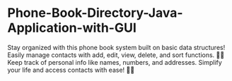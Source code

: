 # Phone-Book-Directory-Java-Application-with-GUI
Stay organized with this phone book system built on basic data structures! Easily manage contacts with add, edit, view, delete, and sort functions. 📝👥 Keep track of personal info like names, numbers, and addresses. Simplify your life and access contacts with ease! 🚀💼
